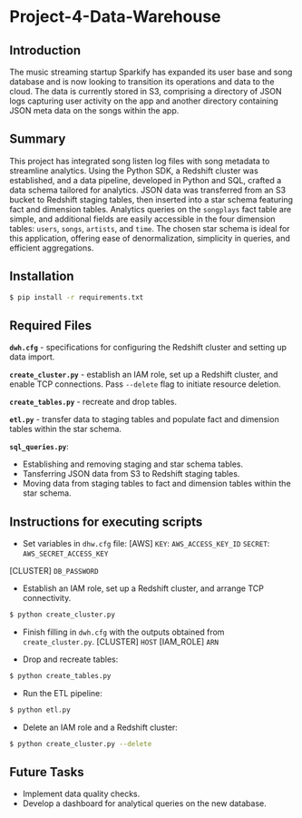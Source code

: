 # Project-4-Data-Warehouse

## Introduction

The music streaming startup Sparkify has expanded its user base and song database and is now looking
to transition its operations and data to the cloud. The data is currently stored in S3, comprising a 
directory of JSON logs capturing user activity on the app and another directory containing JSON meta
data on the songs within the app.

## Summary

This project has integrated song listen log files with song metadata to streamline analytics. Using 
the Python SDK, a Redshift cluster was established, and a data pipeline, developed in Python and SQL,
crafted a data schema tailored for analytics. JSON data was transferred from an S3 bucket to Redshift
staging tables, then inserted into a star schema featuring fact and dimension tables. Analytics 
queries on the `songplays` fact table are simple, and additional fields are easily accessible in the 
four dimension tables: `users`, `songs`, `artists`, and `time`. The chosen star schema is ideal for 
this application, offering ease of denormalization, simplicity in queries, and efficient aggregations.

## Installation

```bash
$ pip install -r requirements.txt
```

## Required Files

**`dwh.cfg`** - specifications for configuring the Redshift cluster and setting up data import.

**`create_cluster.py`** - establish an IAM role, set up a Redshift cluster, and enable TCP connections. Pass `--delete` flag to initiate resource deletion.

**`create_tables.py`** - recreate and drop tables.

**`etl.py`** - transfer data to staging tables and populate fact and dimension tables within the star schema.

**`sql_queries.py`**:

- Establishing and removing staging and star schema tables.
- Tansferring JSON data from S3 to Redshift staging tables.
- Moving data from staging tables to fact and dimension tables within the star schema.

## Instructions for executing scripts

- Set variables in `dhw.cfg` file:
[AWS]
`KEY`: `AWS_ACCESS_KEY_ID`
`SECRET`: `AWS_SECRET_ACCESS_KEY`

[CLUSTER]
`DB_PASSWORD`

- Establish an IAM role, set up a Redshift cluster, and arrange TCP connectivity.

```bash
$ python create_cluster.py
```

- Finish filling in `dwh.cfg` with the outputs obtained from `create_cluster.py`.
[CLUSTER]
`HOST`
[IAM_ROLE]
`ARN`

- Drop and recreate tables:

```bash
$ python create_tables.py
```

- Run the ETL pipeline:

```bash
$ python etl.py
```

- Delete an IAM role and a Redshift cluster:
```bash
$ python create_cluster.py --delete
```

## Future Tasks

- Implement data quality checks.
- Develop a dashboard for analytical queries on the new database.
